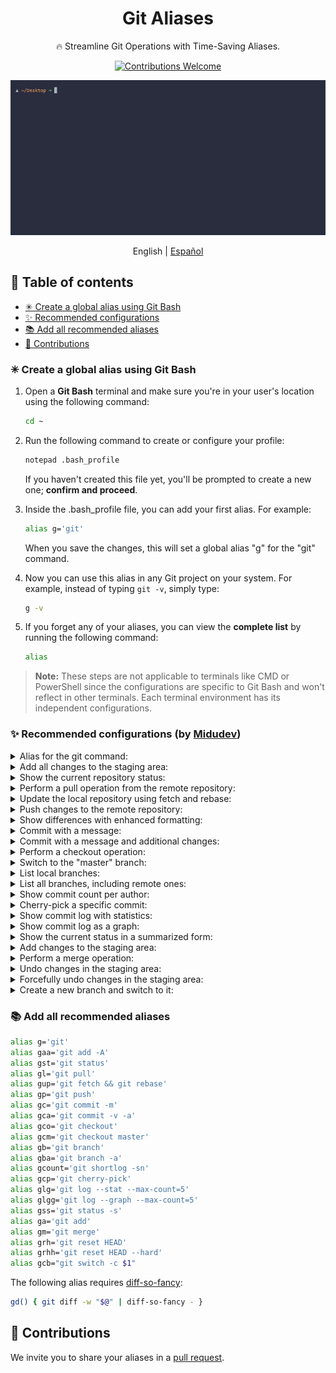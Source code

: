 <div align="center">
  <h1>Git Aliases</h1>
  <p>🔥 Streamline Git Operations with Time-Saving Aliases.</p>
  
  <a href="https://github.com/soyluisarrieta/git-aliases/pulls"> ![Contributions Welcome](https://img.shields.io/badge/Contributions-welcome-blue.svg) </a>
  
  <a href="https://github.com/soyluisarrieta/git-aliases"> ![Git aliases](./terminal-demo.gif) </a>

  English | [Español](./README-ES.md)
</div>

<h2>📜 Table of contents</h2>

- [✳ Create a global alias using Git Bash](#-create-a-global-alias-using-git-bash)
- [✨ Recommended configurations](#-recommended-configurations-by-midudev)
- [📚 Add all recommended aliases](#-add-all-recommended-aliases)
- [🧩 Contributions](#-contributions)

### ✳ Create a global alias using Git Bash

1. Open a **Git Bash** terminal and make sure you're in your user's location using the following command:
    ```bash
    cd ~
    ```
  
2. Run the following command to create or configure your profile:
    ```bash
    notepad .bash_profile
    ```
    If you haven't created this file yet, you'll be prompted to create a new one; **confirm and proceed**.

3. Inside the .bash_profile file, you can add your first alias. For example:
    ```bash
    alias g='git'
    ```
    When you save the changes, this will set a global alias "g" for the "git" command.

4. Now you can use this alias in any Git project on your system. For example, instead of typing `git -v`, simply type:
    ```bash
    g -v
    ```

5. If you forget any of your aliases, you can view the **complete list** by running the following command:
    ```bash
    alias
    ```

> **Note:** These steps are not applicable to terminals like CMD or PowerShell since the configurations are specific to Git Bash and won't reflect in other terminals. Each terminal environment has its independent configurations.

### ✨ Recommended configurations (by [Midudev](https://github.com/midudev))

<details>
<summary>Alias for the git command:</summary>

- ⚙️ Configuration:

    ```bash
    alias g='git'
    ```

- 🚀 Usage:

    ```
    g
    ```
</details>

<details>
<summary>Add all changes to the staging area:</summary>

- ⚙️ Configuration:

    ```bash
    alias gaa='git add -A'
    ```

- 🚀 Usage:

    ```
    gaa
    ```
</details>

<details>
<summary>Show the current repository status:</summary>

- ⚙️ Configuration:

    ```bash
    alias gst='git status'
    ```

- 🚀 Usage:

    ```
    gst
    ```
</details>

<details>
<summary>Perform a pull operation from the remote repository:</summary>

- ⚙️ Configuration:

    ```bash
    alias gl='git pull'
    ```

- 🚀 Usage:

    ```
    gl
    ```
</details>

<details>
<summary>Update the local repository using fetch and rebase:</summary>

- ⚙️ Configuration:

    ```bash
    alias gup='git fetch && git rebase'
    ```

- 🚀 Usage:

    ```
    gup
    ```
</details>

<details>
<summary>Push changes to the remote repository:</summary>

- ⚙️ Configuration:

    ```bash
    alias gp='git push'
    ```

- 🚀 Usage:

    ```
    gp
    ```
</details>

<details>
<summary>Show differences with enhanced formatting:</summary>

The following alias requires [diff-so-fancy](https://www.npmjs.com/package/diff-so-fancy):

- ⚙️ Configuration:

    ```bash
    gd() { git diff -w "$@" | diff-so-fancy - }
    ```

- 🚀 Usage:

    ```
    gd
    ```
</details>

<details>
<summary>Commit with a message:</summary>

- ⚙️ Configuration:

    ```bash
    alias gc='git commit -m'
    ```

- 🚀 Usage:

    ```
    gc "Commit message"
    ```
</details>

<details>
<summary>Commit with a message and additional changes:</summary>

- ⚙️ Configuration:

    ```bash
    alias gca='git commit -v -a'
    ```

- 🚀 Usage:

    ```
    gca
    ```
</details>

<details>
<summary>Perform a checkout operation:</summary>

- ⚙️ Configuration:

    ```bash
    alias gco='git checkout'
    ```

- 🚀 Usage:

    ```
    gco <branch_name_or_commit>
    ```
</details>

<details>
<summary>Switch to the "master" branch:</summary>

- ⚙️ Configuration:

    ```bash
    alias gcm='git checkout master'
    ```

- 🚀 Usage:

    ```
    gcm
    ```
</details>

<details>
<summary>List local branches:</summary>

- ⚙️ Configuration:

    ```bash
    alias gb='git branch'
    ```

- 🚀 Usage:

    ```
    gb
    ```
</details>

<details>
<summary>List all branches, including remote ones:</summary>

- ⚙️ Configuration:

    ```bash
    alias gba='git branch -a'
    ```

- 🚀 Usage:

    ```
    gba
    ```
</details>

<details>
<summary>Show commit count per author:</summary>

- ⚙️ Configuration:

    ```bash
    alias gcount='git shortlog -sn'
    ```

- 🚀 Usage:

    ```
    gcount
    ```
</details>

<details>
<summary>Cherry-pick a specific commit:</summary>

- ⚙️ Configuration:

    ```bash
    alias gcp='git cherry-pick'
    ```

- 🚀 Usage:

    ```
    gcp <commit_hash>
    ```
</details>

<details>
<summary>Show commit log with statistics:</summary>

- ⚙️ Configuration:

    ```bash
    alias glg='git log --stat --max-count=5'
    ```

- 🚀 Usage:

    ```
    glg
    ```
</details>

<details>
<summary>Show commit log as a graph:</summary>

- ⚙️ Configuration:

    ```bash
    alias glgg='git log --graph --max-count=5'
    ```

- 🚀 Usage:

    ```
    glgg
    ```
</details>

<details>
<summary>Show the current status in a summarized form:</summary>

- ⚙️ Configuration:

    ```bash
    alias gss='git status -s'
    ```

- 🚀 Usage:

    ```
    gss
    ```
</details>

<details>
<summary>Add changes to the staging area:</summary>

- ⚙️ Configuration:

    ```bash
    alias ga='git add'
    ```

- 🚀 Usage:

    ```
    ga <file_or_directory_name>
    ```
</details>

<details>
<summary>Perform a merge operation:</summary>

- ⚙️ Configuration:

    ```bash
    alias gm='git merge'
    ```

- 🚀 Usage:

    ```
    gm <branch_name_to_merge>
    ```
</details>

<details>
<summary>Undo changes in the staging area:</summary>

- ⚙️ Configuration:

    ```bash
    alias grh='git reset HEAD'
    ```

- 🚀 Usage:

    ```
    grh <file_or_directory_name>
    ```
</details>

<details>
<summary>Forcefully undo changes in the staging area:</summary>

- ⚙️ Configuration:

    ```bash
    alias grhh='git reset HEAD --hard'
    ```

- 🚀 Usage:

    ```
    grhh <file_or_directory_name>
    ```
</details>

<details>
<summary>Create a new branch and switch to it:</summary>

- ⚙️ Configuration:

    ```bash
    alias gcb="git switch -c \$1"
    ```

- 🚀 Usage:

    ```
    gcb <new_branch_name>
    ```
</details>

### 📚 Add all recommended aliases

```bash
alias g='git'
alias gaa='git add -A'
alias gst='git status'
alias gl='git pull'
alias gup='git fetch && git rebase'
alias gp='git push'
alias gc='git commit -m'
alias gca='git commit -v -a'
alias gco='git checkout'
alias gcm='git checkout master'
alias gb='git branch'
alias gba='git branch -a'
alias gcount='git shortlog -sn'
alias gcp='git cherry-pick'
alias glg='git log --stat --max-count=5'
alias glgg='git log --graph --max-count=5'
alias gss='git status -s'
alias ga='git add'
alias gm='git merge'
alias grh='git reset HEAD'
alias grhh='git reset HEAD --hard'
alias gcb="git switch -c $1"
```

The following alias requires [diff-so-fancy](https://www.npmjs.com/package/diff-so-fancy):
```bash
gd() { git diff -w "$@" | diff-so-fancy - }
```

## 🧩 Contributions

We invite you to share your aliases in a [pull request](https://github.com/soyluisarrieta/git-aliases/pulls).